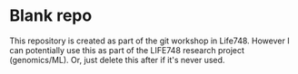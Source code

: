 # Blank repo

This repository is created as part of the git workshop in Life748. However I can potentially use this as part of the LIFE748 research project \(genomics/ML\). Or, just delete this after if it's never used.